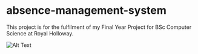 # absence-management-system
This project is for the fulfilment of my Final Year Project for BSc Computer Science at Royal Holloway.

![Alt Text](https://thumbs.gfycat.com/HospitableInsecureAzurewingedmagpie-size_restricted.gif)
